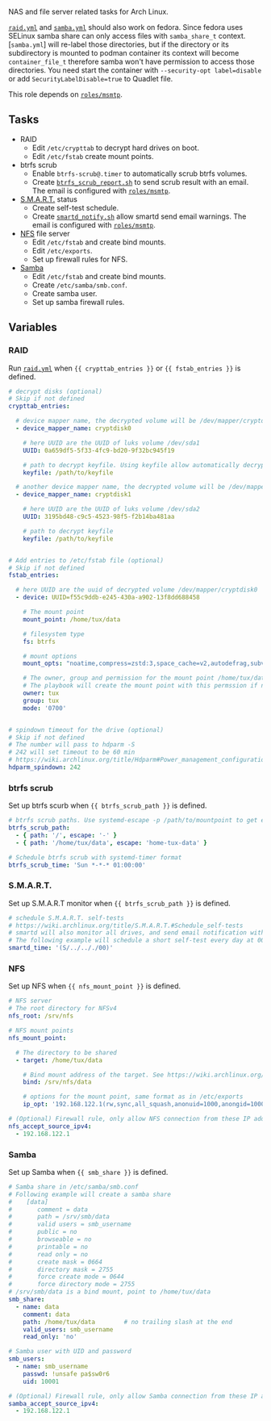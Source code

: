 NAS and file server related tasks for Arch Linux.

[`raid.yml`](tasks/raid.yml) and [`samba.yml`](tasks/samba.yml) should also work on fedora.
Since fedora uses SELinux samba share can only access files with `samba_share_t` context.
[`samba.yml`] will re-label those directories,
but if the directory or its subdirectory is mounted to podman container its context will become `container_file_t` therefore samba won't have permission to access those directories.
You need start the container with `--security-opt label=disable` or add `SecurityLabelDisable=true` to Quadlet file.

This role depends on [`roles/msmtp`](/roles/msmtp/).

## Tasks
- RAID
  - Edit `/etc/crypttab` to decrypt hard drives on boot.
  - Edit `/etc/fstab` create mount points.
- btrfs scrub
  - Enable `btrfs-scrub@.timer` to automatically scrub btrfs volumes.
  - Create [`btrfs_scrub_report.sh`](templates/btrfs_scrub_report.sh.j2) to send scrub result with an email.
    The email is configured with [`roles/msmtp`](/roles/msmtp/).
- [S.M.A.R.T.](https://wiki.archlinux.org/title/S.M.A.R.T.) status
  - Create self-test schedule.
  - Create [`smartd_notify.sh`](templates/smartd_notify.sh.j2) allow smartd send email warnings.
    The email is configured with [`roles/msmtp`](/roles/msmtp/).
- [NFS](https://wiki.archlinux.org/title/NFS) file server
  - Edit `/etc/fstab` and create bind mounts.
  - Edit `/etc/exports`.
  - Set up firewall rules for NFS.
- [Samba](https://wiki.archlinux.org/title/Samba)
  - Edit `/etc/fstab` and create bind mounts.
  - Create `/etc/samba/smb.conf`.
  - Create samba user.
  - Set up samba firewall rules.

## Variables
### RAID
Run [`raid.yml`](tasks/raid.yml) when `{{ crypttab_entries }}` or `{{ fstab_entries }}` is defined.
```yaml
# decrypt disks (optional)
# Skip if not defined
crypttab_entries:

  # device mapper name, the decrypted volume will be /dev/mapper/cryptdisk0
  - device_mapper_name: cryptdisk0

    # here UUID are the UUID of luks volume /dev/sda1
    UUID: 0a659df5-5f33-4fc9-bd20-9f32bc945f19

    # path to decrypt keyfile. Using keyfile allow automatically decrypt drive.
    keyfile: /path/to/keyfile

  # another device mapper name, the decrypted volume will be /dev/mapper/cryptdisk1
  - device_mapper_name: cryptdisk1

    # here UUID are the UUID of luks volume /dev/sda2
    UUID: 3195bd48-c9c5-4523-98f5-f2b14ba481aa

    # path to decrypt keyfile
    keyfile: /path/to/keyfile


# Add entries to /etc/fstab file (optional)
# Skip if not defined
fstab_entries:

  # here UUID are the uuid of decrypted volume /dev/mapper/cryptdisk0
  - device: UUID=f55c9ddb-e245-430a-a902-13f8dd688458

    # The mount point
    mount_point: /home/tux/data

    # filesystem type
    fs: btrfs

    # mount options
    mount_opts: "noatime,compress=zstd:3,space_cache=v2,autodefrag,subvol=@data,nodev,nosuid,noexec"

    # The owner, group and permission for the mount point /home/tux/data
    # The playbook will create the mount point with this permssion if not exist.
    owner: tux
    group: tux
    mode: '0700'


# spindown timeout for the drive (optional)
# Skip if not defined
# The number will pass to hdparm -S
# 242 will set timeout to be 60 min
# https://wiki.archlinux.org/title/Hdparm#Power_management_configuration
hdparm_spindown: 242
```

### btrfs scrub
Set up btrfs scurb when `{{ btrfs_scrub_path }}` is defined.
```yaml
# btrfs scrub paths. Use systemd-escape -p /path/to/mountpoint to get escape path
btrfs_scrub_path:
  - { path: '/', escape: '-' }
  - { path: '/home/tux/data', escape: 'home-tux-data' }

# Schedule btrfs scrub with systemd-timer format
btrfs_scrub_time: 'Sun *-*-* 01:00:00'
```

### S.M.A.R.T.
Set up S.M.A.R.T monitor when `{{ btrfs_scrub_path }}` is defined.
```yaml
# schedule S.M.A.R.T. self-tests
# https://wiki.archlinux.org/title/S.M.A.R.T.#Schedule_self-tests
# smartd will also monitor all drives, and send email notification with information specified in roles/msmtp
# The following example will schedule a short self-test every day at 00:00 to 01:00.
smartd_time: '(S/../.././00)'
```

### NFS
Set up NFS when `{{ nfs_mount_point }}` is defined.
```yaml
# NFS server
# The root directory for NFSv4
nfs_root: /srv/nfs

# NFS mount points
nfs_mount_point:

  # The directory to be shared
  - target: /home/tux/data

    # Bind mount address of the target. See https://wiki.archlinux.org/title/NFS#Server
    bind: /srv/nfs/data

    # options for the mount point, same format as in /etc/exports
    ip_opt: '192.168.122.1(rw,sync,all_squash,anonuid=1000,anongid=1000)' }

# (Optional) Firewall rule, only allow NFS connection from these IP address.
nfs_accept_source_ipv4:
  - 192.168.122.1
```

### Samba
Set up Samba when `{{ smb_share }}` is defined.
```yaml
# Samba share in /etc/samba/smb.conf
# Following example will create a samba share
#    [data]
#       comment = data
#       path = /srv/smb/data
#       valid users = smb_username
#       public = no
#       browseable = no
#       printable = no
#       read only = no
#       create mask = 0664
#       directory mask = 2755
#       force create mode = 0644
#       force directory mode = 2755
# /srv/smb/data is a bind mount, point to /home/tux/data
smb_share:
  - name: data
    comment: data
    path: /home/tux/data        # no trailing slash at the end
    valid_users: smb_username
    read_only: 'no'

# Samba user with UID and password
smb_users:
  - name: smb_username
    passwd: !unsafe pa$sw0r6
    uid: 10001

# (Optional) Firewall rule, only allow Samba connection from these IP address.
samba_accept_source_ipv4:
  - 192.168.122.1
```

